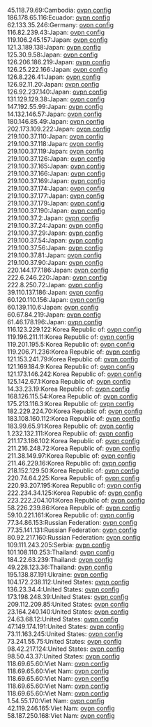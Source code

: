 45.118.79.69:Cambodia: [ovpn config](vpn/45_118_79_69.ovpn)  
186.178.65.116:Ecuador: [ovpn config](vpn/186_178_65_116.ovpn)  
62.133.35.246:Germany: [ovpn config](vpn/62_133_35_246.ovpn)  
116.82.239.43:Japan: [ovpn config](vpn/116_82_239_43.ovpn)  
119.106.245.157:Japan: [ovpn config](vpn/119_106_245_157.ovpn)  
121.3.189.138:Japan: [ovpn config](vpn/121_3_189_138.ovpn)  
125.30.9.58:Japan: [ovpn config](vpn/125_30_9_58.ovpn)  
126.206.186.219:Japan: [ovpn config](vpn/126_206_186_219.ovpn)  
126.25.222.166:Japan: [ovpn config](vpn/126_25_222_166.ovpn)  
126.8.226.41:Japan: [ovpn config](vpn/126_8_226_41.ovpn)  
126.92.11.20:Japan: [ovpn config](vpn/126_92_11_20.ovpn)  
126.92.237.140:Japan: [ovpn config](vpn/126_92_237_140.ovpn)  
131.129.129.38:Japan: [ovpn config](vpn/131_129_129_38.ovpn)  
147.192.55.99:Japan: [ovpn config](vpn/147_192_55_99.ovpn)  
14.132.146.57:Japan: [ovpn config](vpn/14_132_146_57.ovpn)  
180.146.85.49:Japan: [ovpn config](vpn/180_146_85_49.ovpn)  
202.173.109.222:Japan: [ovpn config](vpn/202_173_109_222.ovpn)  
219.100.37.110:Japan: [ovpn config](vpn/219_100_37_110.ovpn)  
219.100.37.118:Japan: [ovpn config](vpn/219_100_37_118.ovpn)  
219.100.37.119:Japan: [ovpn config](vpn/219_100_37_119.ovpn)  
219.100.37.126:Japan: [ovpn config](vpn/219_100_37_126.ovpn)  
219.100.37.165:Japan: [ovpn config](vpn/219_100_37_165.ovpn)  
219.100.37.166:Japan: [ovpn config](vpn/219_100_37_166.ovpn)  
219.100.37.169:Japan: [ovpn config](vpn/219_100_37_169.ovpn)  
219.100.37.174:Japan: [ovpn config](vpn/219_100_37_174.ovpn)  
219.100.37.177:Japan: [ovpn config](vpn/219_100_37_177.ovpn)  
219.100.37.179:Japan: [ovpn config](vpn/219_100_37_179.ovpn)  
219.100.37.190:Japan: [ovpn config](vpn/219_100_37_190.ovpn)  
219.100.37.2:Japan: [ovpn config](vpn/219_100_37_2.ovpn)  
219.100.37.24:Japan: [ovpn config](vpn/219_100_37_24.ovpn)  
219.100.37.29:Japan: [ovpn config](vpn/219_100_37_29.ovpn)  
219.100.37.54:Japan: [ovpn config](vpn/219_100_37_54.ovpn)  
219.100.37.56:Japan: [ovpn config](vpn/219_100_37_56.ovpn)  
219.100.37.81:Japan: [ovpn config](vpn/219_100_37_81.ovpn)  
219.100.37.90:Japan: [ovpn config](vpn/219_100_37_90.ovpn)  
220.144.177.186:Japan: [ovpn config](vpn/220_144_177_186.ovpn)  
222.6.246.220:Japan: [ovpn config](vpn/222_6_246_220.ovpn)  
222.8.250.72:Japan: [ovpn config](vpn/222_8_250_72.ovpn)  
39.110.137.186:Japan: [ovpn config](vpn/39_110_137_186.ovpn)  
60.120.110.156:Japan: [ovpn config](vpn/60_120_110_156.ovpn)  
60.139.110.6:Japan: [ovpn config](vpn/60_139_110_6.ovpn)  
60.67.84.219:Japan: [ovpn config](vpn/60_67_84_219.ovpn)  
61.46.178.196:Japan: [ovpn config](vpn/61_46_178_196.ovpn)  
116.123.229.122:Korea Republic of: [ovpn config](vpn/116_123_229_122.ovpn)  
119.196.211.11:Korea Republic of: [ovpn config](vpn/119_196_211_11.ovpn)  
119.201.195.5:Korea Republic of: [ovpn config](vpn/119_201_195_5.ovpn)  
119.206.71.236:Korea Republic of: [ovpn config](vpn/119_206_71_236.ovpn)  
121.153.241.79:Korea Republic of: [ovpn config](vpn/121_153_241_79.ovpn)  
121.169.184.9:Korea Republic of: [ovpn config](vpn/121_169_184_9.ovpn)  
121.173.146.242:Korea Republic of: [ovpn config](vpn/121_173_146_242.ovpn)  
125.142.67.1:Korea Republic of: [ovpn config](vpn/125_142_67_1.ovpn)  
14.33.23.19:Korea Republic of: [ovpn config](vpn/14_33_23_19.ovpn)  
168.126.115.54:Korea Republic of: [ovpn config](vpn/168_126_115_54.ovpn)  
175.213.116.3:Korea Republic of: [ovpn config](vpn/175_213_116_3.ovpn)  
182.229.224.70:Korea Republic of: [ovpn config](vpn/182_229_224_70.ovpn)  
183.108.160.112:Korea Republic of: [ovpn config](vpn/183_108_160_112.ovpn)  
183.99.65.91:Korea Republic of: [ovpn config](vpn/183_99_65_91.ovpn)  
1.232.132.111:Korea Republic of: [ovpn config](vpn/1_232_132_111.ovpn)  
211.173.186.102:Korea Republic of: [ovpn config](vpn/211_173_186_102.ovpn)  
211.216.248.72:Korea Republic of: [ovpn config](vpn/211_216_248_72.ovpn)  
211.38.149.97:Korea Republic of: [ovpn config](vpn/211_38_149_97.ovpn)  
211.46.229.16:Korea Republic of: [ovpn config](vpn/211_46_229_16.ovpn)  
218.152.129.50:Korea Republic of: [ovpn config](vpn/218_152_129_50.ovpn)  
220.74.64.225:Korea Republic of: [ovpn config](vpn/220_74_64_225.ovpn)  
220.93.207.195:Korea Republic of: [ovpn config](vpn/220_93_207_195.ovpn)  
222.234.34.125:Korea Republic of: [ovpn config](vpn/222_234_34_125.ovpn)  
223.222.204.101:Korea Republic of: [ovpn config](vpn/223_222_204_101.ovpn)  
58.226.239.86:Korea Republic of: [ovpn config](vpn/58_226_239_86.ovpn)  
59.10.221.161:Korea Republic of: [ovpn config](vpn/59_10_221_161.ovpn)  
77.34.86.153:Russian Federation: [ovpn config](vpn/77_34_86_153.ovpn)  
77.35.141.131:Russian Federation: [ovpn config](vpn/77_35_141_131.ovpn)  
80.92.217.160:Russian Federation: [ovpn config](vpn/80_92_217_160.ovpn)  
109.111.243.205:Serbia: [ovpn config](vpn/109_111_243_205.ovpn)  
101.108.110.253:Thailand: [ovpn config](vpn/101_108_110_253.ovpn)  
184.22.63.239:Thailand: [ovpn config](vpn/184_22_63_239.ovpn)  
49.228.123.36:Thailand: [ovpn config](vpn/49_228_123_36.ovpn)  
195.138.87.191:Ukraine: [ovpn config](vpn/195_138_87_191.ovpn)  
104.172.238.112:United States: [ovpn config](vpn/104_172_238_112.ovpn)  
136.23.34.4:United States: [ovpn config](vpn/136_23_34_4.ovpn)  
173.198.248.39:United States: [ovpn config](vpn/173_198_248_39.ovpn)  
209.112.209.85:United States: [ovpn config](vpn/209_112_209_85.ovpn)  
23.164.240.140:United States: [ovpn config](vpn/23_164_240_140.ovpn)  
24.63.68.12:United States: [ovpn config](vpn/24_63_68_12.ovpn)  
47.149.174.191:United States: [ovpn config](vpn/47_149_174_191.ovpn)  
73.11.163.245:United States: [ovpn config](vpn/73_11_163_245.ovpn)  
73.241.55.75:United States: [ovpn config](vpn/73_241_55_75.ovpn)  
98.42.217.124:United States: [ovpn config](vpn/98_42_217_124.ovpn)  
98.50.43.37:United States: [ovpn config](vpn/98_50_43_37.ovpn)  
118.69.65.60:Viet Nam: [ovpn config](vpn/118_69_65_60.ovpn)  
118.69.65.60:Viet Nam: [ovpn config](vpn/118_69_65_60.ovpn)  
118.69.65.60:Viet Nam: [ovpn config](vpn/118_69_65_60.ovpn)  
118.69.65.60:Viet Nam: [ovpn config](vpn/118_69_65_60.ovpn)  
118.69.65.60:Viet Nam: [ovpn config](vpn/118_69_65_60.ovpn)  
1.54.55.170:Viet Nam: [ovpn config](vpn/1_54_55_170.ovpn)  
42.119.246.165:Viet Nam: [ovpn config](vpn/42_119_246_165.ovpn)  
58.187.250.168:Viet Nam: [ovpn config](vpn/58_187_250_168.ovpn)  

